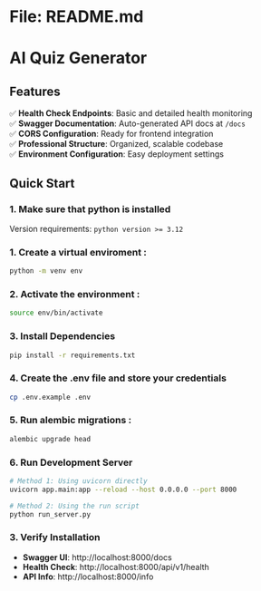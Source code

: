 # File: README.md

# AI Quiz Generator


## Features

✅ **Health Check Endpoints**: Basic and detailed health monitoring  
✅ **Swagger Documentation**: Auto-generated API docs at `/docs`  
✅ **CORS Configuration**: Ready for frontend integration  
✅ **Professional Structure**: Organized, scalable codebase  
✅ **Environment Configuration**: Easy deployment settings

## Quick Start

### 1. Make sure that python is installed
Version requirements: `python version >= 3.12`

### 1. Create a virtual enviroment :
```bash 
python -m venv env
```

### 2. Activate the environment : 
```bash
source env/bin/activate
```

### 3. Install Dependencies

```bash
pip install -r requirements.txt
```

### 4. Create the .env file and store your credentials

```bash 
cp .env.example .env
```

### 5. Run alembic migrations : 

```bash 
alembic upgrade head
```

### 6. Run Development Server

```bash
# Method 1: Using uvicorn directly
uvicorn app.main:app --reload --host 0.0.0.0 --port 8000

# Method 2: Using the run script
python run_server.py
```

### 3. Verify Installation

- **Swagger UI**: http://localhost:8000/docs
- **Health Check**: http://localhost:8000/api/v1/health
- **API Info**: http://localhost:8000/info
